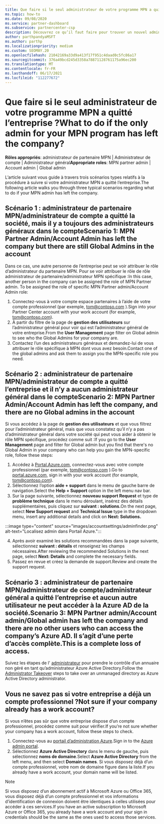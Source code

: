 ```yaml
---
title: Que faire si le seul administrateur de votre programme MPN a quitté l’entreprise ?
ms.topic: how-to
ms.date: 09/08/2020
ms.service: partner-dashboard
ms.subservice: partnercenter-csp
description: Découvrez ce qu’il faut faire pour trouver un nouvel administrateur MPN ou obtenir de l’aide auprès de l’administrateur général de votre entreprise. En outre, Découvrez comment ajouter un nouvel administrateur général de l’espace partenaires.
author: parthpandyaMSFT
ms.author: parthp
ms.localizationpriority: medium
ms.custom: SEOMAY.20
ms.openlocfilehash: 21042169a33d9a413f17f951c4daad0c5fc86a17
ms.sourcegitcommit: 376a49bcd245d3358a78871128761175a96ec200
ms.translationtype: MT
ms.contentlocale: fr-FR
ms.lasthandoff: 06/17/2021
ms.locfileid: "112277672"
---
```

# <a name="what-to-do-if-the-only-admin-for-your-mpn-program-has-left-the-company"></a><span data-ttu-id="4610e-103">Que faire si le seul administrateur de votre programme MPN a quitté l’entreprise ?</span><span class="sxs-lookup"><span data-stu-id="4610e-103">What to do if the only admin for your MPN program has left the company?</span></span>

<span data-ttu-id="4610e-104">**Rôles appropriés**: administrateur de partenaire MPN | Administrateur de compte | Administrateur général</span><span class="sxs-lookup"><span data-stu-id="4610e-104">**Appropriate roles**: MPN partner admin | Account admin | Global admin</span></span>

<span data-ttu-id="4610e-105">L’article suivant vous guide à travers trois scénarios types relatifs à la procédure à suivre si votre administrateur MPN a quitté l’entreprise.</span><span class="sxs-lookup"><span data-stu-id="4610e-105">The following article walks you through three typical scenarios regarding what to do if your MPN admin has left the company.</span></span>

## <a name="scenario-1-mpn-partner-adminaccount-admin-has-left-the-company-but-there-are-still-global-admins-in-the-account"></a><span data-ttu-id="4610e-106">Scénario 1 : administrateur de partenaire MPN/administrateur de compte a quitté la société, mais il y a toujours des administrateurs généraux dans le compte</span><span class="sxs-lookup"><span data-stu-id="4610e-106">Scenario 1: MPN Partner Admin/Account Admin has left the company but there are still Global Admins in the account</span></span>

<span data-ttu-id="4610e-107">Dans ce cas, une autre personne de l’entreprise peut se voir attribuer le rôle d’administrateur du partenaire MPN. Pour se voir attribuer le rôle de rôle administrateur de partenaire/administrateur MPN spécifique :</span><span class="sxs-lookup"><span data-stu-id="4610e-107">In this case, another person in the company can be assigned the role of MPN Partner admin. To be assigned the role of specific MPN Partner admin/Account Admin role:</span></span>

1. <span data-ttu-id="4610e-108">Connectez-vous à votre compte espace partenaires à l’aide de votre compte professionnel (par exemple, tom@contoso.com ).</span><span class="sxs-lookup"><span data-stu-id="4610e-108">Sign into your Partner Center account with your work account (for example, tom@contoso.com).</span></span>
1. <span data-ttu-id="4610e-109">À partir du filtre de la page de **gestion des utilisateurs** sur l’administrateur général pour voir qui est l’administrateur général de votre entreprise.</span><span class="sxs-lookup"><span data-stu-id="4610e-109">From the **User Management** page filter on Global admin to see who the Global Admins for your company are.</span></span> 
1. <span data-ttu-id="4610e-110">Contactez l’un des administrateurs généraux et demandez-lui de vous attribuer le rôle spécifique à MPN dont vous avez besoin.</span><span class="sxs-lookup"><span data-stu-id="4610e-110">Contact one of the global admins and ask them to assign you the MPN-specific role you need.</span></span> 

## <a name="scenario-2-mpn-partner-adminaccount-admin-has-left-the-company-and-there-are-no-global-admins-in-the-account"></a><span data-ttu-id="4610e-111">Scénario 2 : administrateur de partenaire MPN/administrateur de compte a quitté l’entreprise et il n’y a aucun administrateur général dans le compte</span><span class="sxs-lookup"><span data-stu-id="4610e-111">Scenario 2: MPN Partner Admin/Account Admin has left the company, and there are no Global admins in the account</span></span> 

<span data-ttu-id="4610e-112">Si vous accédez à la page de **gestion des utilisateurs** et que vous filtrez pour l’administrateur général, mais que vous constatez qu’il n’y a pas d’administrateur général dans votre société qui peut vous aider à obtenir le rôle MPN spécifique, procédez comme suit :</span><span class="sxs-lookup"><span data-stu-id="4610e-112">If you go to the **User Management** page and filter for Global admin but you find that there's no Global Admin in your company who can help you gain the MPN-specific role, follow these steps:</span></span>

1. <span data-ttu-id="4610e-113">Accédez à [Portal.Azure.com](https://ms.portal.azure.com/), connectez-vous avec votre compte professionnel (par exemple, tom@contoso.com ).</span><span class="sxs-lookup"><span data-stu-id="4610e-113">Go to [portal.azure.com](https://ms.portal.azure.com/), sign in with your work account (for example, tom@contoso.com).</span></span> 
1. <span data-ttu-id="4610e-114">Sélectionnez l’option **aide + support** dans le menu de gauche barre de navigation.</span><span class="sxs-lookup"><span data-stu-id="4610e-114">Select the **Help + Support** option in the left menu nav bar.</span></span>
1. <span data-ttu-id="4610e-115">Sur la page suivante, sélectionnez **nouveau support Request** et type de **problème technique** dans le menu déroulant, insérez des détails supplémentaires, puis cliquez sur **suivant : solutions.**</span><span class="sxs-lookup"><span data-stu-id="4610e-115">On the next page, select **New Support request** and **Technical Issue** type in the dropdown menu, insert any additional details and click on **Next: Solutions.**</span></span>

:::image type="content" source="images/accountsettings/adminfinder.png" alt-text="Localisez admin dans Portail Azure.":::

4. <span data-ttu-id="4610e-117">Après avoir examiné les solutions recommandées dans la page suivante, sélectionnez **suivant : détails** et renseignez les champs nécessaires.</span><span class="sxs-lookup"><span data-stu-id="4610e-117">After reviewing the recommended Solutions in the next page, select **Next: Details** and complete the necessary fields.</span></span>
1. <span data-ttu-id="4610e-118">Passez en revue et créez la demande de support.</span><span class="sxs-lookup"><span data-stu-id="4610e-118">Review and create the support request.</span></span>


## <a name="scenario-3-mpn-partner-adminaccount-adminglobal-admin-has-left-the-company-and-there-are-no-other-users-who-can-access-the-companys-azure-ad-this-is-a-complete-loss-of-access"></a><span data-ttu-id="4610e-119">Scénario 3 : administrateur de partenaire MPN/administrateur de compte/administrateur général a quitté l’entreprise et aucun autre utilisateur ne peut accéder à la Azure AD de la société.</span><span class="sxs-lookup"><span data-stu-id="4610e-119">Scenario 3: MPN Partner admin/Account admin/Global admin has left the company and there are no other users who can access the company’s Azure AD.</span></span> <span data-ttu-id="4610e-120">Il s’agit d’une perte d’accès complète.</span><span class="sxs-lookup"><span data-stu-id="4610e-120">This is a complete loss of access.</span></span>

<span data-ttu-id="4610e-121">Suivez les étapes de l' [administrateur](/azure/active-directory/users-groups-roles/domains-admin-takeover#internal-admin-takeover) pour prendre le contrôle d’un annuaire non géré en tant qu’administrateur Azure Active Directory.</span><span class="sxs-lookup"><span data-stu-id="4610e-121">Follow the [Administrator Takeover](/azure/active-directory/users-groups-roles/domains-admin-takeover#internal-admin-takeover) steps to take over an unmanaged directory as Azure Active Directory administrator.</span></span>

## <a name="not-sure-if-your-company-already-has-a-work-account"></a><span data-ttu-id="4610e-122">Vous ne savez pas si votre entreprise a déjà un compte professionnel ?</span><span class="sxs-lookup"><span data-stu-id="4610e-122">Not sure if your company already has a work account?</span></span>

<span data-ttu-id="4610e-123">Si vous n’êtes pas sûr que votre entreprise dispose d’un compte professionnel, procédez comme suit pour vérifier.</span><span class="sxs-lookup"><span data-stu-id="4610e-123">If you’re not sure whether your company has a work account, follow these steps to check.</span></span>

1. <span data-ttu-id="4610e-124">Connectez-vous au [portail d’administration Azure](https://ms.portal.azure.com).</span><span class="sxs-lookup"><span data-stu-id="4610e-124">Sign in to the [Azure admin portal](https://ms.portal.azure.com).</span></span>
2. <span data-ttu-id="4610e-125">Sélectionnez **Azure Active Directory** dans le menu de gauche, puis sélectionnez **noms de domaine**.</span><span class="sxs-lookup"><span data-stu-id="4610e-125">Select **Azure Active Directory** from the left menu, and then select **Domain names**.</span></span>
<span data-ttu-id="4610e-126">Si vous disposez déjà d’un compte professionnel, votre nom de domaine figure dans la liste.</span><span class="sxs-lookup"><span data-stu-id="4610e-126">If you already have a work account, your domain name will be listed.</span></span>

>[!Note]
><span data-ttu-id="4610e-127">Si vous disposez d’un abonnement actif à Microsoft Azure ou Office 365, vous disposez déjà d’un compte professionnel et vos informations d’identification de connexion doivent être identiques à celles utilisées pour accéder à ces services.</span><span class="sxs-lookup"><span data-stu-id="4610e-127">If you have an active subscription to Microsoft Azure or Office 365, you already have a work account and your sign in credentials should be the same as the ones used to access those services.</span></span>